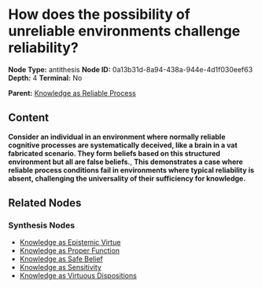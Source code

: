# How does the possibility of unreliable environments challenge reliability?

**Node Type:** antithesis
**Node ID:** 0a13b31d-8a94-438a-944e-4d1f030eef63
**Depth:** 4
**Terminal:** No

**Parent:** [Knowledge as Reliable Process](knowledge-as-reliable-process-synthesis-ff5c39ac-284c-4b30-bc5c-9d0e7edf807e.md)

## Content

**Consider an individual in an environment where normally reliable cognitive processes are systematically deceived, like a brain in a vat fabricated scenario. They form beliefs based on this structured environment but all are false beliefs.**, **This demonstrates a case where reliable process conditions fail in environments where typical reliability is absent, challenging the universality of their sufficiency for knowledge.**

## Related Nodes

### Synthesis Nodes

- [Knowledge as Epistemic Virtue](knowledge-as-epistemic-virtue-synthesis-8b715488-4b79-44cb-8d1a-2df5bcedf1fd.md)
- [Knowledge as Proper Function](knowledge-as-proper-function-synthesis-81228100-1e12-46c7-b738-60949cea6bb2.md)
- [Knowledge as Safe Belief](knowledge-as-safe-belief-synthesis-c83777cc-71c4-4812-bdc0-9f9b229f1ee7.md)
- [Knowledge as Sensitivity](knowledge-as-sensitivity-synthesis-9b246c38-1883-4f57-8335-122aa7eba42a.md)
- [Knowledge as Virtuous Dispositions](knowledge-as-virtuous-dispositions-synthesis-d20042e8-a5c4-48e9-8560-421c5ce6304d.md)
